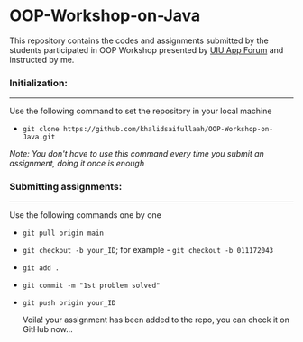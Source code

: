 # OOP-Workshop-on-Java
This repository contains the codes and assignments submitted by the students participated in OOP Workshop presented by [UIU App Forum](https://appf.uiu.ac.bd/) and instructed by me.

### Initialization:
<hr>
  Use the following command to set the repository in your local machine

-  `git clone https://github.com/khalidsaifullaah/OOP-Workshop-on-Java.git`

  *Note: You don't have to use this command every time you submit an assignment, doing it once is enough*


### Submitting assignments:
<hr>
  Use the following commands one by one

-  `git pull origin main`

-  `git checkout -b your_ID`; for example - `git checkout -b 011172043`

-  `git add .`

-  `git commit -m "1st problem solved"`

-  `git push origin your_ID`

   Voila! your assignment has been added to the repo, you can check it on GitHub now...



